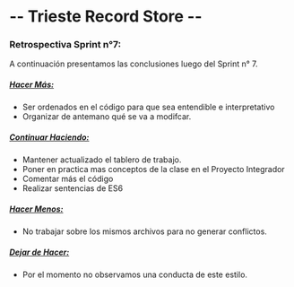 
# -- Trieste Record Store --

### Retrospectiva Sprint n°7:
A continuación presentamos las conclusiones luego del Sprint n° 7.

<u><h5>Hacer Más:</h5></u>
- Ser ordenados en el código para que sea entendible e interpretativo
- Organizar de antemano qué se va a modifcar.

<u><h5>Continuar Haciendo:</h5></u>
- Mantener actualizado el tablero de trabajo.
- Poner en practica mas conceptos de la clase en el Proyecto Integrador
- Comentar más el código
- Realizar sentencias de ES6

<u><h5>Hacer Menos:</h5></u>
- No trabajar sobre los mismos archivos para no generar conflictos.

<u><h5>Dejar de Hacer:</h5></u>
- Por el momento no observamos una conducta de este estilo. 
